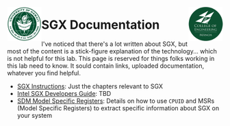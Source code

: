 <img src="https://github.com/Trusted-Execution/.github/blob/main/profile/UHMLogo.png"
     alt="CoE Logo" align="left" height="80" />
<img src="https://github.com/Trusted-Execution/.github/blob/main/profile/CollegeOfEngineering.png"
     alt="CoE Logo" align="right" width="80" />
# SGX Documentation 

I've noticed that there's a lot written about SGX, but most of the content is a stick-figure
explanation of the technology... which is not helpful for this lab.  This page is reserved
for things folks working in this lab need to know.  It sould contain links, uploaded documentation,
whatever you find helpful.

- [SGX Instructions](https://github.com/Trusted-Execution/.github/blob/main/documentation/SGX%20Instructions.pdf):  Just the chapters relevant to SGX
- [Intel SGX Developers Guide](https://github.com/Trusted-Execution/.github/blob/main/documentation/intel-sgx-developer-guide.pdf):  TBD
- [SDM Model Specific Registers](https://github.com/Trusted-Execution/.github/blob/main/documentation/SDM_Model_Specific_Registers.pdf):  Details on how to use `CPUID` and MSRs (Model Specific Registers) to extract specific information about SGX on your system

